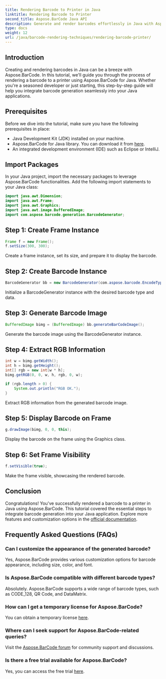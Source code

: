 ```yaml
---
title: Rendering Barcode to Printer in Java
linktitle: Rendering Barcode to Printer
second_title: Aspose.BarCode Java API
description: Generate and render barcodes effortlessly in Java with Aspose.BarCode. Follow our step-by-step guide for seamless integration.
type: docs
weight: 12
url: /java/barcode-rendering-techniques/rendering-barcode-printer/
---
```


## Introduction

Creating and rendering barcodes in Java can be a breeze with Aspose.BarCode. In this tutorial, we'll guide you through the process of rendering a barcode to a printer using Aspose.BarCode for Java. Whether you're a seasoned developer or just starting, this step-by-step guide will help you integrate barcode generation seamlessly into your Java applications.

## Prerequisites

Before we dive into the tutorial, make sure you have the following prerequisites in place:

- Java Development Kit (JDK) installed on your machine.
- Aspose.BarCode for Java library. You can download it from [here](https://releases.aspose.com/barcode/java/).
- An integrated development environment (IDE) such as Eclipse or IntelliJ.

## Import Packages

In your Java project, import the necessary packages to leverage Aspose.BarCode functionalities. Add the following import statements to your Java class:

```java
import java.awt.Dimension;
import java.awt.Frame;
import java.awt.Graphics;
import java.awt.image.BufferedImage;
import com.aspose.barcode.generation.BarcodeGenerator;
```

## Step 1: Create Frame Instance

```java
Frame f = new Frame();
f.setSize(300, 300);
```

Create a frame instance, set its size, and prepare it to display the barcode.

## Step 2: Create Barcode Instance

```java
BarcodeGenerator bb = new BarcodeGenerator(com.aspose.barcode.EncodeTypes.CODE_128, "1234567");
```

Initialize a BarcodeGenerator instance with the desired barcode type and data.

## Step 3: Generate Barcode Image

```java
BufferedImage bimg = (BufferedImage) bb.generateBarCodeImage();
```

Generate the barcode image using the BarcodeGenerator instance.

## Step 4: Extract RGB Information

```java
int w = bimg.getWidth();
int h = bimg.getHeight();
int[] rgb = new int[w * h];
bimg.getRGB(0, 0, w, h, rgb, 0, w);

if (rgb.length > 0) {
    System.out.println("RGB OK.");
}
```

Extract RGB information from the generated barcode image.

## Step 5: Display Barcode on Frame

```java
g.drawImage(bimg, 0, 0, this);
```

Display the barcode on the frame using the Graphics class.

## Step 6: Set Frame Visibility

```java
f.setVisible(true);
```

Make the frame visible, showcasing the rendered barcode.

## Conclusion

Congratulations! You've successfully rendered a barcode to a printer in Java using Aspose.BarCode. This tutorial covered the essential steps to integrate barcode generation into your Java application. Explore more features and customization options in the [official documentation](https://reference.aspose.com/barcode/java/).

## Frequently Asked Questions (FAQs)

### Can I customize the appearance of the generated barcode?
Yes, Aspose.BarCode provides various customization options for barcode appearance, including size, color, and font.

### Is Aspose.BarCode compatible with different barcode types?
Absolutely. Aspose.BarCode supports a wide range of barcode types, such as CODE_128, QR Code, and DataMatrix.

### How can I get a temporary license for Aspose.BarCode?
You can obtain a temporary license [here](https://purchase.aspose.com/temporary-license/).

### Where can I seek support for Aspose.BarCode-related queries?
Visit the [Aspose.BarCode forum](https://forum.aspose.com/c/barcode/13) for community support and discussions.

### Is there a free trial available for Aspose.BarCode?
Yes, you can access the free trial [here](https://releases.aspose.com/).



